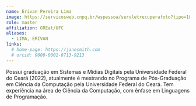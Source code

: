 ```yaml
---
name: Erivan Pereira Lima
image: https://servicosweb.cnpq.br/wspessoa/servletrecuperafoto?tipo=1&id=K2795558D4
role: master
affiliation: GREat/UFC
aliases:
  - LIMA, ERIVAN
links:
  # home-page: https://janesmith.com
  # orcid: 0000-0001-8713-9213
---
```


Possui graduação em Sistemas e Mídias Digitais pela Universidade Federal do Ceará (2022), atualmente é mestrando no Programa de Pós-Graduação em Ciência da Computação pela Universidade Federal do Ceará. Tem experiência na área de Ciência da Computação, com ênfase em Linguagens de Programação.